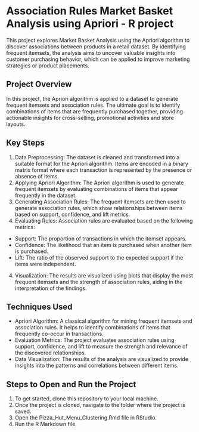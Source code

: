 # Association Rules Market Basket Analysis using Apriori - R project

This project explores Market Basket Analysis using the Apriori algorithm to discover associations between products in a retail dataset. By identifying frequent itemsets, the analysis aims to uncover valuable insights into customer purchasing behavior, which can be applied to improve marketing strategies or product placements.

## Project Overview
In this project, the Apriori algorithm is applied to a dataset to generate frequent itemsets and association rules. The ultimate goal is to identify combinations of items that are frequently purchased together, providing actionable insights for cross-selling, promotional activities and store layouts.

## Key Steps
1. Data Preprocessing: The dataset is cleaned and transformed into a suitable format for the Apriori algorithm. Items are encoded in a binary matrix format where each transaction is represented by the presence or absence of items.
2. Applying Apriori Algorithm: The Apriori algorithm is used to generate frequent itemsets by evaluating combinations of items that appear frequently in the dataset.
3. Generating Association Rules: The frequent itemsets are then used to generate association rules, which show relationships between items based on support, confidence, and lift metrics.
3. Evaluating Rules: Association rules are evaluated based on the following metrics:
* Support: The proportion of transactions in which the itemset appears.
* Confidence: The likelihood that an item is purchased when another item is purchased.
* Lift: The ratio of the observed support to the expected support if the items were independent.
4. Visualization: The results are visualized using plots that display the most frequent itemsets and the strength of association rules, aiding in the interpretation of the findings.

## Techniques Used
* Apriori Algorithm: A classical algorithm for mining frequent itemsets and association rules. It helps to identify combinations of items that frequently co-occur in transactions.
* Evaluation Metrics: The project evaluates association rules using support, confidence, and lift to measure the strength and relevance of the discovered relationships.
* Data Visualization: The results of the analysis are visualized to provide insights into the patterns and correlations between different items.

## Steps to Open and Run the Project
1. To get started, clone this repository to your local machine.
2. Once the project is cloned, navigate to the folder where the project is saved.
3. Open the Pizza_Hut_Menu_Clustering.Rmd file in RStudio.
4. Run the R Markdown file.
